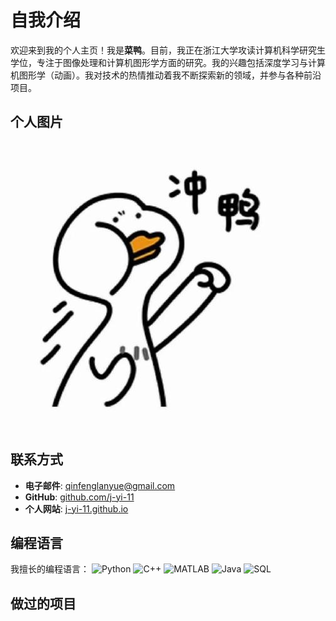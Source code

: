 # 自我介绍

欢迎来到我的个人主页！我是**菜鸭**。目前，我正在浙江大学攻读计算机科学研究生学位，专注于图像处理和计算机图形学方面的研究。我的兴趣包括深度学习与计算机图形学（动画）。我对技术的热情推动着我不断探索新的领域，并参与各种前沿项目。

## 个人图片

![我的图片](assets/caiya.png)  <!-- 确保图片文件放在 docs/assets 目录中 -->

## 联系方式

- **电子邮件**: [qinfenglanyue@gmail.com](mailto:qinfenglanyue@gmail.com)
- **GitHub**: [github.com/j-yi-11](https://github.com/j-yi-11)
- **个人网站**: [j-yi-11.github.io](https://j-yi-11.github.io)

## 编程语言

我擅长的编程语言： ![Python](https://img.shields.io/badge/Python-3776AB?style=flat&logo=python&logoColor=white) ![C++](https://img.shields.io/badge/C%2B%2B-F34B7F?style=flat&logo=c%2B%2B&logoColor=white) ![MATLAB](https://img.shields.io/badge/MATLAB-0076A8?style=flat&logo=matlab&logoColor=white) ![Java](https://img.shields.io/badge/Java-007396?style=flat&logo=java&logoColor=white) ![SQL](https://img.shields.io/badge/SQL-003B57?style=flat&logo=sql&logoColor=white)

## 做过的项目

<!-- 1. **图像生成项目**: 使用控制网和稳定扩散技术生成平滑的图像变换序列。
2. **深伪检测平台**: 负责重新实现深伪检测算法，并在经典数据集上进行评估。
3. **Mini-Compiler**: 设计并实现了一个用于SysY语言的小型编译器，涵盖词法和语法分析。
4. **Mini-SQL**: 主要负责序列化/反序列化的Mini-SQL项目。
5. **ChatGPT交互界面**: 在浙江大学国际设计研究院参与构建ChatGPT与设计师之间的交互界面。 -->



